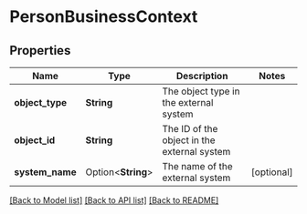 # PersonBusinessContext

## Properties

Name | Type | Description | Notes
------------ | ------------- | ------------- | -------------
**object_type** | **String** | The object type in the external system | 
**object_id** | **String** | The ID of the object in the external system | 
**system_name** | Option<**String**> | The name of the external system | [optional]

[[Back to Model list]](../README.md#documentation-for-models) [[Back to API list]](../README.md#documentation-for-api-endpoints) [[Back to README]](../README.md)


